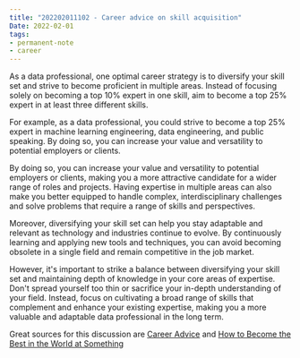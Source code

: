 ```yaml
---
title: "202202011102 - Career advice on skill acquisition"
Date: 2022-02-01
tags: 
- permanent-note 
- career
---
```



As a data professional, one optimal career strategy is to diversify your skill set and strive to become proficient in multiple areas. Instead of focusing solely on becoming a top 10% expert in one skill, aim to become a top 25% expert in at least three different skills. 

For example, as a data professional, you could strive to become a top 25% expert in machine learning engineering, data engineering, and public speaking. By doing so, you can increase your value and versatility to potential employers or clients.

By doing so, you can increase your value and versatility to potential employers or clients, making you a more attractive candidate for a wider range of roles and projects. Having expertise in multiple areas can also make you better equipped to handle complex, interdisciplinary challenges and solve problems that require a range of skills and perspectives.

Moreover, diversifying your skill set can help you stay adaptable and relevant as technology and industries continue to evolve. By continuously learning and applying new tools and techniques, you can avoid becoming obsolete in a single field and remain competitive in the job market.

However, it's important to strike a balance between diversifying your skill set and maintaining depth of knowledge in your core areas of expertise. Don't spread yourself too thin or sacrifice your in-depth understanding of your field. Instead, focus on cultivating a broad range of skills that complement and enhance your existing expertise, making you a more valuable and adaptable data professional in the long term.

Great sources for this discussion are [Career Advice](https://dilbertblog.typepad.com/the_dilbert_blog/2007/07/career-advice.html) and [How to Become the Best in the World at Something](https://unchartedterritories.tomaspueyo.com/p/how-to-become-the-best-in-the-world)
